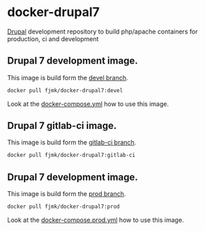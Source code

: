 # docker-drupal7
[Drupal](https://drupal.org) development repository to build php/apache containers for production, ci and development 

## Drupal 7 development image.
This image is build form the [devel branch](https://github.com/fjmk/docker-drupal7/tree/devel).
```bash
docker pull fjmk/docker-drupal7:devel
```

Look at the [docker-compose.yml](https://github.com/fjmk/docker-drupal7/blob/master/docker-compose.yml) how to use this image.

  
## Drupal 7 gitlab-ci image.
This image is build form the [gitlab-ci branch](https://github.com/fjmk/docker-drupal7/tree/gitlab-ci).
```bash
docker pull fjmk/docker-drupal7:gitlab-ci
```

  
## Drupal 7 development image.
This image is build form the [prod branch](https://github.com/fjmk/docker-drupal7/tree/prod).
```bash
docker pull fjmk/docker-drupal7:prod
```

Look at the [docker-compose.prod.yml](https://github.com/fjmk/docker-drupal7/blob/master/docker-compose.yml) how to use this image.


